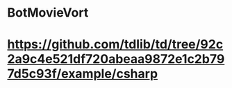 # BotMovieVort
# https://github.com/tdlib/td/tree/92c2a9c4e521df720abeaa9872e1c2b797d5c93f/example/csharp

